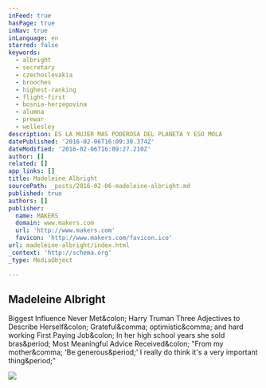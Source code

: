 ```yaml
---
inFeed: true
hasPage: true
inNav: true
inLanguage: en
starred: false
keywords:
  - albright
  - secretary
  - czechoslovakia
  - brooches
  - highest-ranking
  - flight-first
  - bosnia-herzegovina
  - alumna
  - prewar
  - wellesley
description: ES LA MUJER MAS PODEROSA DEL PLANETA Y ESO MOLA
datePublished: '2016-02-06T16:09:30.374Z'
dateModified: '2016-02-06T16:09:27.210Z'
author: []
related: []
app_links: []
title: Madeleine Albright
sourcePath: _posts/2016-02-06-madeleine-albright.md
published: true
authors: []
publisher:
  name: MAKERS
  domain: www.makers.com
  url: 'http://www.makers.com'
  favicon: 'http://www.makers.com/favicon.ico'
url: madeleine-albright/index.html
_context: 'http://schema.org'
_type: MediaObject

---
```

<article style=""><h1>Madeleine Albright</h1><p>Biggest Influence Never Met&amp;colon; Harry Truman Three Adjectives to Describe Herself&amp;colon; Grateful&amp;comma; optimistic&amp;comma; and hard working First Paying Job&amp;colon; In her high school years she sold bras&amp;period; Most Meaningful Advice Received&amp;colon; "From my mother&amp;comma; 'Be generous&amp;period;' I really do think it's a very important thing&amp;period;"</p><img src="http://assets.makers.com/maker/Madeleine-1120x600-A.jpg" /></article>